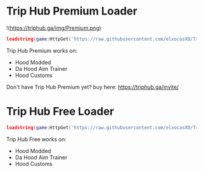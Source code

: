 # Trip Hub Premium Loader

!(https://triphub.ga/img/Premium.png)

```lua
loadstring(game:HttpGet('https://raw.githubusercontent.com/elxocasXD/Trip-Hub/main/Premium%20Loader.lua'))()
```
Trip Hub Premium works on:
- Hood Modded
- Da Hood Aim Trainer
- Hood Customs

Don't have Trip Hub Premium yet? buy here:
https://triphub.ga/invite/

# Trip Hub Free Loader

```lua
loadstring(game:HttpGet('https://raw.githubusercontent.com/elxocasXD/Trip-Hub/main/Free%20Loader.lua'))()
```
Trip Hub Free works on:
- Hood Modded
- Da Hood Aim Trainer
- Hood Customs

